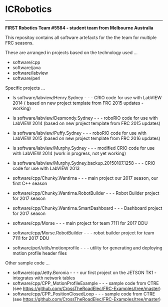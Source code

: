 # ICRobotics 
---

**FIRST Robotics Team #5584 - student team from Melbourne Australia**

This repositoy contains all software artefacts for the the team for multiple FRC seasons.

These are arranged in projects based on the technology used ...

* software/cpp
* software/java
* software/labview
* software/perl

Specific projects ...

* ls software/labview/Henry.Sydney - - - CRIO code for use with LabVIEW 2014 ( based on new project template from FRC 2015 updates - working)
* ls software/labview/Desmondy.Sydney - - - roboRIO code for use with LabVIEW 2014 (based on new project template from FRC 2015 updates)
* ls software/labview/Puffy.Sydney - - - roboRIO code for use with LabVIEW 2015 (based on new project template from FRC 2016 updates)
* ls software/labview/Murphy.Sydney - - - modified CRIO code for use with LabVIEW 2014 (work in progress, not yet working)
* ls software/labview/Murphy.Sydney.backup.20150107.1258 - - - CRIO code for use with LabVIEW 2013

* software/cpp/Chunky.Wantirna - - - main project our 2017 season, our first C++ season
* software/cpp/Chunky.Wantirna.RobotBuilder - - - Robot Builder project for 2017 season
* software/cpp/Chunky.Wantirna.SmartDashboard - - - Dashboard project for 2017 season
* software/cpp/Morse - - - main project for team 7111 for 2017 DDU
* software/cpp/Morse.RobotBuilder - - - robot builder project for team 7111 for 2017 DDU

* software/perl/utils/motionprofile - - - utility for generating and deploying motion profile header files

Other sample code ...

* software/cpp/Jetty.Boronia - - - our first project on the JETSON TK1 - integrates with network tables
* software/cpp/CPP_MotionProfileExample - - - sample code from CTRE (see https://github.com/CrossTheRoadElec/FRC-Examples/tree/master)
* software/cpp/CPP_PositionClosedLoop - - - sample code from CTRE (see https://github.com/CrossTheRoadElec/FRC-Examples/tree/master)
